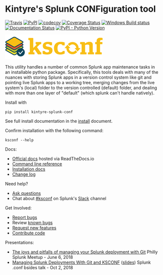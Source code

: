 # Kintyre's Splunk CONFiguration tool

[![Travis](https://img.shields.io/travis/Kintyre/ksconf/master.svg)](https://travis-ci.org/Kintyre/ksconf/builds)
[![PyPI](https://img.shields.io/pypi/v/kintyre-splunk-conf.svg)](https://pypi.org/project/kintyre-splunk-conf/)
[![codecov](https://codecov.io/gh/Kintyre/ksconf/branch/master/graph/badge.svg)](https://codecov.io/gh/Kintyre/ksconf)
[![Coverage Status](https://coveralls.io/repos/github/Kintyre/ksconf/badge.svg?branch=master)](https://coveralls.io/github/Kintyre/ksconf?branch=master)
[![Windows Build status](https://ci.appveyor.com/api/projects/status/rlbgstkpf17y8nxh/branch/master?svg=true)](https://ci.appveyor.com/project/lowell80/ksconf/branch/master)
[![Documentation Status](https://readthedocs.org/projects/ksconf/badge/?version=latest)](https://ksconf.readthedocs.io/en/latest/?badge=latest)
[![PyPI - Python Version](https://img.shields.io/pypi/pyversions/kintyre-splunk-conf.svg)](https://pypi.org/project/kintyre-splunk-conf/)

![Ksconf logo][logo]



This utility handles a number of common Splunk app maintenance tasks in an installable python
package.  Specifically, this tools deals with many of the nuances with storing Splunk apps in a
version control system like git and pointing live Splunk apps to a working tree, merging changes
from the live system's (local) folder to the version controlled (default) folder, and dealing with
more than one layer of "default" (which splunk can't handle natively).

Install with

    pip install kintyre-splunk-conf

See full install documentation in the [install](./docs/source/install.rst) document.


Confirm installation with the following command:

    ksconf --help


Docs:

  * [Official docs](https://ksconf.readthedocs.io/en/latest/) hosted via ReadTheDocs.io
  * [Command line reference](./docs/source/cli.rst)
  * [Installation docs](./docs/source/install.rst)
  * [Change log](./docs/source/changelog.rst)

Need help?

 * [Ask questions](https://github.com/Kintyre/ksconf/issues/new?labels=question)
 * Chat about [#ksconf](https://slack.com/app_redirect?channel=CDVT14KUN) on Splunk's [Slack](https://splunk-usergroups.slack.com) channel

Get Involved:

 * [Report bugs](https://github.com/Kintyre/ksconf/issues/new?template=bug.md)
 * Review [known bugs](https://github.com/Kintyre/ksconf/labels/bug)
 * [Request new features](https://github.com/Kintyre/ksconf/issues/new?template=feature-request.md&labels=enhancement)
 * [Contribute code](./docs/source/devel.md)

Presentations:

  * [The joys and pitfalls of managing your Splunk deployment with Git](http://kintyre.rocks/70d87) Philly Splunk Meetup - June 6, 2018
  * [Managing Splunk Deployments With Git and KSCONF](https://youtu.be/-NIME9XRqlo)
    ([slides](https://kintyre.rocks/ksconf18)) Splunk .conf bsides talk - Oct 2, 2018


[logo]: docs/images/logo.png
